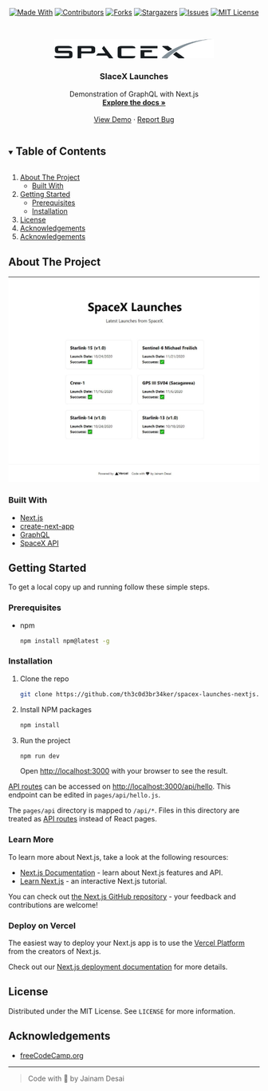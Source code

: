 <!--
*** Thanks for checking out the README-Template. If you have a suggestion
*** that would make this better, please fork the repo and create a pull request
*** or simply open an issue with the tag "enhancement".
*** Thanks again! Now go create something AMAZING! :D
***
***
***
*** To avoid retyping too much info. Do a search and replace for the following:
*** github_username, repo_name, twitter_handle, email, project_title, project_description
-->

<!-- PROJECT SHIELDS -->
<!--
*** I'm using markdown "reference style" links for readability.
*** Reference links are enclosed in brackets [ ] instead of parentheses ( ).
*** See the bottom of this document for the declaration of the reference variables
*** for contributors-url, forks-url, etc. This is an optional, concise syntax you may use.
*** https://www.markdownguide.org/basic-syntax/#reference-style-links
-->
<span style="display:block;text-align:center">

[![Made With][made-with-shield]][made-with-url]
[![Contributors][contributors-shield]][contributors-url]
[![Forks][forks-shield]][forks-url]
[![Stargazers][stars-shield]][stars-url]
[![Issues][issues-shield]][issues-url]
[![MIT License][license-shield]][license-url]

</span>

<!-- PROJECT LOGO -->
<br />
<p align="center">
  <a href="https://github.com/th3c0d3br34ker/spacex-launches-nextjs">
    <img src="images/logo.png" alt="Logo" width="320" >
  </a>

  <h3 align="center">SlaceX Launches</h3>

  <p align="center">
    Demonstration of GraphQL with Next.js
    <br />
    <a href="https://github.com/th3c0d3br34ker/spacex-launches-nextjs"><strong>Explore the docs »</strong></a>
    <br />
    <br />
    <a href="https://spacex-launches-nextjs-graphql.vercel.app/">View Demo</a>
    ·
    <a href="https://github.com/th3c0d3br34ker/spacex-launches-nextjs/issues">Report Bug</a>
  </p>
</p>

<!-- TABLE OF CONTENTS -->
<details open="open">
  <summary><h2 style="display: inline-block">Table of Contents</h2></summary>
  <ol>
    <li>
      <a href="#about-the-project">About The Project</a>
      <ul>
        <li><a href="#built-with">Built With</a></li>
      </ul>
    </li>
    <li>
      <a href="#getting-started">Getting Started</a>
      <ul>
        <li><a href="#prerequisites">Prerequisites</a></li>
        <li><a href="#installation">Installation</a></li>
      </ul>
    </li>
    <li><a href="#license">License</a></li>
    <li><a href="#acknowledgements">Acknowledgements</a></li>
    <li><a href="#acknowledgements">Acknowledgements</a></li>
  </ol>
</details>

<!-- ABOUT THE PROJECT -->

## About The Project

[![Product Name Screen Shot][product-screenshot]](https://spacex-launches-nextjs-graphql.vercel.app/)

### Built With

- [Next.js](https://nextjs.org/)
- [create-next-app](https://github.com/vercel/next.js/tree/canary/packages/create-next-app)
- [GraphQL](https://graphql.org/)
- [SpaceX API](https://api.spacex.land/graphql/)

<!-- GETTING STARTED -->

## Getting Started

To get a local copy up and running follow these simple steps.

### Prerequisites

- npm

  ```sh
  npm install npm@latest -g
  ```

### Installation

1.  Clone the repo

    ```sh
    git clone https://github.com/th3c0d3br34ker/spacex-launches-nextjs.git
    ```

2.  Install NPM packages

    ```sh
    npm install
    ```

3.  Run the project

    ```sh
    npm run dev
    ```

    Open [http://localhost:3000](http://localhost:3000) with your browser to see the result.

[API routes](https://nextjs.org/docs/api-routes/introduction) can be accessed on [http://localhost:3000/api/hello](http://localhost:3000/api/hello). This endpoint can be edited in `pages/api/hello.js`.

The `pages/api` directory is mapped to `/api/*`. Files in this directory are treated as [API routes](https://nextjs.org/docs/api-routes/introduction) instead of React pages.

### Learn More

To learn more about Next.js, take a look at the following resources:

- [Next.js Documentation](https://nextjs.org/docs) - learn about Next.js features and API.
- [Learn Next.js](https://nextjs.org/learn) - an interactive Next.js tutorial.

You can check out [the Next.js GitHub repository](https://github.com/vercel/next.js/) - your feedback and contributions are welcome!

### Deploy on Vercel

The easiest way to deploy your Next.js app is to use the [Vercel Platform](https://vercel.com/import?utm_medium=default-template&filter=next.js&utm_source=create-next-app&utm_campaign=create-next-app-readme) from the creators of Next.js.

Check out our [Next.js deployment documentation](https://nextjs.org/docs/deployment) for more details.

<!-- LICENSE -->

## License

Distributed under the MIT License. See `LICENSE` for more information.

<!-- ACKNOWLEDGEMENTS -->

## Acknowledgements

- [freeCodeCamp.org](https://www.freecodecamp.org/news/how-to-fetch-graphql-data-in-next-js-with-apollo-graphql/)

---

> Code with 🖤 by Jainam Desai

<!-- MARKDOWN LINKS & IMAGES -->
<!-- https://www.markdownguide.org/basic-syntax/#reference-style-links -->

[contributors-shield]: https://img.shields.io/github/contributors/th3c0d3br34ker/spacex-launches-nextjs.svg?style=for-the-badge
[contributors-url]: https://github.com/th3c0d3br34ker/spacex-launches-nextjs/graphs/contributors
[forks-shield]: https://img.shields.io/github/forks/th3c0d3br34ker/spacex-launches-nextjs.svg?style=for-the-badge
[forks-url]: https://github.com/th3c0d3br34ker/spacex-launches-nextjs/network/members
[stars-shield]: https://img.shields.io/github/stars/th3c0d3br34ker/spacex-launches-nextjs.svg?style=for-the-badge
[stars-url]: https://github.com/th3c0d3br34ker/spacex-launches-nextjs/stargazers
[issues-shield]: https://img.shields.io/github/issues/th3c0d3br34ker/spacex-launches-nextjs.svg?style=for-the-badge
[issues-url]: https://github.com/th3c0d3br34ker/spacex-launches-nextjs/issues
[license-shield]: https://img.shields.io/github/license/th3c0d3br34ker/spacex-launches-nextjs.svg?style=for-the-badge
[license-url]: https://github.com/th3c0d3br34ker/spacex-launches-nextjs/blob/master/LICENSE.txt
[made-with-shield]: https://img.shields.io/github/languages/top/th3c0d3br34ker/spacex-launches-nextjs?style=for-the-badge
[made-with-url]: https://shields.io/github/languages/top/th3c0d3br34ker/spacex-launches-nextjs.svg?style-for-the-badge
[product-screenshot]: images/Screenshot.jpg

